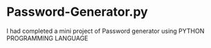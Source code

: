# Password-Generator.py
I had completed a mini project of Password generator using PYTHON PROGRAMMING LANGUAGE  
